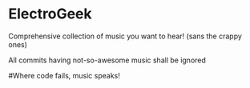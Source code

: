# ElectroGeek
Comprehensive collection of music you want to hear! (sans the crappy ones)

All commits having not-so-awesome music shall be ignored

#Where code fails, music speaks!
